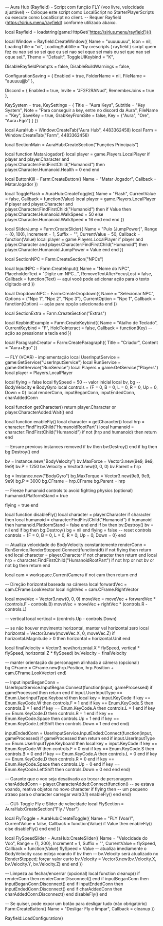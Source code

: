 -- Aura Hub (Rayfield) - Script com função FLY (voo livre, velocidade ajustável)
-- Coloque este script como LocalScript no StarterPlayerScripts ou execute como LocalScript no client.
-- Requer Rayfield (https://sirius.menu/rayfield) conforme utilizado abaixo.

local Rayfield = loadstring(game:HttpGet('https://sirius.menu/rayfield'))()

local Window = Rayfield:CreateWindow({
   Name = "uuuuuuuu",
   Icon = nil,
   LoadingTitle = "oi",
   LoadingSubtitle = "by orescripts ( rayfield ) script quem fez eu nao sei so sei que eu sei nao sei oque sei mais eu sei que nao sei oque sei.",
   Theme = "Default",
   ToggleUIKeybind = "K",

   DisableRayfieldPrompts = false,
   DisableBuildWarnings = false,

   ConfigurationSaving = {
      Enabled = true,
      FolderName = nil,
      FileName = "auuuuujjjb"
   },

   Discord = {
      Enabled = true,
      Invite = "JF2F2RANud",
      RememberJoins = true
   },

   KeySystem = true,
   KeySettings = {
      Title = "Aura Keys",
      Subtitle = "Key System",
      Note = "Para conseguir a key, entre no discord da Aura",
      FileName = "Key",
      SaveKey = true,
      GrabKeyFromSite = false,
      Key = {"Aura", "Ore", "Aura+Ego"}
   }
})

local AuraHub = Window:CreateTab("Aura Hub", 4483362458)
local Farm = Window:CreateTab("Farm", 4483362458)

local SectionMain = AuraHub:CreateSection("Funções Principais")

local function MatarJogador()
   local player = game.Players.LocalPlayer
   if player and player.Character and player.Character:FindFirstChild("Humanoid") then
      player.Character.Humanoid.Health = 0
   end
end

local ButtonKill = Farm:CreateButton({
   Name = "Matar Jogador",
   Callback = MatarJogador
})

local ToggleFlash = AuraHub:CreateToggle({
   Name = "Flash",
   CurrentValue = false,
   Callback = function(Value)
      local player = game.Players.LocalPlayer
      if player and player.Character and player.Character:FindFirstChild("Humanoid") then
         if Value then
            player.Character.Humanoid.WalkSpeed = 50
         else
            player.Character.Humanoid.WalkSpeed = 16
         end
      end
   end
})

local SliderJump = Farm:CreateSlider({
   Name = "Pulo (JumpPower)",
   Range = {0, 100},
   Increment = 1,
   Suffix = "",
   CurrentValue = 50,
   Callback = function(Value)
      local player = game.Players.LocalPlayer
      if player and player.Character and player.Character:FindFirstChild("Humanoid") then
         player.Character.Humanoid.JumpPower = Value
      end
   end
})

local SectionNPC = Farm:CreateSection("NPCs")

local InputNPC = Farm:CreateInput({
   Name = "Nome do NPC",
   PlaceholderText = "Digite um NPC...",
   RemoveTextAfterFocusLost = false,
   Callback = function(Text)
      -- aqui você pode adicionar ação para o texto digitado
   end
})

local DropdownNPC = Farm:CreateDropdown({
   Name = "Selecionar NPC",
   Options = {"Npc 1", "Npc 2", "Npc 3"},
   CurrentOption = "Npc 1",
   Callback = function(Option)
      -- ação para opção selecionada
   end
})

local SectionExtra = Farm:CreateSection("Extras")

local KeybindExample = Farm:CreateKeybind({
   Name = "Atalho de Teclado",
   CurrentKeybind = "F",
   HoldToInteract = false,
   Callback = function(Key)
      -- ação ao pressionar a tecla
   end
})

local ParagraphCreator = Farm:CreateParagraph({
   Title = "Criador",
   Content = "Aura+Ego"
})

-- FLY (VOAR) - implementação
local UserInputService = game:GetService("UserInputService")
local RunService = game:GetService("RunService")
local Players = game:GetService("Players")
local player = Players.LocalPlayer

local flying = false
local flySpeed = 50 -- valor inicial
local bv, bg -- BodyVelocity e BodyGyro
local controls = {F = 0, B = 0, L = 0, R = 0, Up = 0, Down = 0}
local renderConn, inputBeganConn, inputEndedConn, charAddedConn

local function getCharacter()
   return player.Character or player.CharacterAdded:Wait()
end

local function enableFly()
   local character = getCharacter()
   local hrp = character:FindFirstChild("HumanoidRootPart")
   local humanoid = character:FindFirstChild("Humanoid")
   if not (hrp and humanoid) then return end

   -- Ensure previous instances removed
   if bv then bv:Destroy() end
   if bg then bg:Destroy() end

   bv = Instance.new("BodyVelocity")
   bv.MaxForce = Vector3.new(9e9, 9e9, 9e9)
   bv.P = 1250
   bv.Velocity = Vector3.new(0, 0, 0)
   bv.Parent = hrp

   bg = Instance.new("BodyGyro")
   bg.MaxTorque = Vector3.new(9e9, 9e9, 9e9)
   bg.P = 3000
   bg.CFrame = hrp.CFrame
   bg.Parent = hrp

   -- Freeze humanoid controls to avoid fighting physics (optional)
   humanoid.PlatformStand = true

   flying = true
end

local function disableFly()
   local character = player.Character
   if character then
      local humanoid = character:FindFirstChild("Humanoid")
      if humanoid then
         humanoid.PlatformStand = false
      end
   end
   if bv then
      bv:Destroy()
      bv = nil
   end
   if bg then
      bg:Destroy()
      bg = nil
   end
   flying = false
   -- reset controls
   controls = {F = 0, B = 0, L = 0, R = 0, Up = 0, Down = 0}
end

-- Atualiza velocidade do BodyVelocity constantemente
renderConn = RunService.RenderStepped:Connect(function(dt)
   if not flying then return end
   local character = player.Character
   if not character then return end
   local hrp = character:FindFirstChild("HumanoidRootPart")
   if not hrp or not bv or not bg then return end

   local cam = workspace.CurrentCamera
   if not cam then return end

   -- Direção horizontal baseada na câmera
   local forwardVec = cam.CFrame.LookVector
   local rightVec = cam.CFrame.RightVector

   local moveVec = Vector3.new(0, 0, 0)
   moveVec = moveVec + forwardVec * (controls.F - controls.B)
   moveVec = moveVec + rightVec * (controls.R - controls.L)

   -- vertical
   local vertical = (controls.Up - controls.Down)

   -- se não houver movimento horizontal, manter vel horizontal zero
   local horizontal = Vector3.new(moveVec.X, 0, moveVec.Z)
   if horizontal.Magnitude > 0 then
      horizontal = horizontal.Unit
   end

   local finalVelocity = Vector3.new(horizontal.X * flySpeed, vertical * flySpeed, horizontal.Z * flySpeed)
   bv.Velocity = finalVelocity

   -- manter orientação do personagem alinhada à câmera (opcional)
   bg.CFrame = CFrame.new(hrp.Position, hrp.Position + cam.CFrame.LookVector)
end)

-- Input
inputBeganConn = UserInputService.InputBegan:Connect(function(input, gameProcessed)
   if gameProcessed then return end
   if input.UserInputType == Enum.UserInputType.Keyboard then
      local key = input.KeyCode
      if key == Enum.KeyCode.W then controls.F = 1 end
      if key == Enum.KeyCode.S then controls.B = 1 end
      if key == Enum.KeyCode.A then controls.L = 1 end
      if key == Enum.KeyCode.D then controls.R = 1 end
      if key == Enum.KeyCode.Space then controls.Up = 1 end
      if key == Enum.KeyCode.LeftShift then controls.Down = 1 end
   end
end)

inputEndedConn = UserInputService.InputEnded:Connect(function(input, gameProcessed)
   if gameProcessed then return end
   if input.UserInputType == Enum.UserInputType.Keyboard then
      local key = input.KeyCode
      if key == Enum.KeyCode.W then controls.F = 0 end
      if key == Enum.KeyCode.S then controls.B = 0 end
      if key == Enum.KeyCode.A then controls.L = 0 end
      if key == Enum.KeyCode.D then controls.R = 0 end
      if key == Enum.KeyCode.Space then controls.Up = 0 end
      if key == Enum.KeyCode.LeftShift then controls.Down = 0 end
   end
end)

-- Garante que o voo seja desativado ao trocar de personagem
charAddedConn = player.CharacterAdded:Connect(function()
   -- se estava voando, reativa objetos no novo character
   if flying then
      -- um pequeno atraso para o character carregar
      wait(0.1)
      enableFly()
   end
end)

-- GUI: Toggle Fly e Slider de velocidade
local FlySection = AuraHub:CreateSection("Fly / Voar")

local FlyToggle = AuraHub:CreateToggle({
   Name = "FLY (Voar)",
   CurrentValue = false,
   Callback = function(Value)
      if Value then
         enableFly()
      else
         disableFly()
      end
   end
})

local FlySpeedSlider = AuraHub:CreateSlider({
   Name = "Velocidade do Voo",
   Range = {1, 200},
   Increment = 1,
   Suffix = "",
   CurrentValue = flySpeed,
   Callback = function(Value)
      flySpeed = Value
      -- atualiza imediamente o BodyVelocity caso esteja voando
      if bv then
         -- bv.Velocity será atualizado no RenderStepped; forçar valor curto
         bv.Velocity = Vector3.new(bv.Velocity.X, bv.Velocity.Y, bv.Velocity.Z)
      end
   end
})

-- Limpeza ao fechar/encerrar (opcional)
local function cleanup()
   if renderConn then renderConn:Disconnect() end
   if inputBeganConn then inputBeganConn:Disconnect() end
   if inputEndedConn then inputEndedConn:Disconnect() end
   if charAddedConn then charAddedConn:Disconnect() end
   disableFly()
end

-- Se quiser, pode expor um botão para desligar tudo (não obrigatório)
Farm:CreateButton({
   Name = "Desligar Fly e limpar",
   Callback = cleanup
})

Rayfield:LoadConfiguration()
